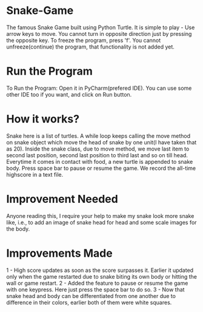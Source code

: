 # Snake-Game
The famous Snake Game built using Python Turtle.
It is simple to play - Use arrow keys to move. You cannot turn in opposite direction just by pressing the opposite key.
To freeze the program, press 'f'. You cannot unfreeze(continue) the program, that functionality is not added yet.

# Run the Program
To Run the Program: Open it in PyCharm(prefered IDE). You can use some other IDE too if you want, and click on Run button.

# How it works?
Snake here is a list of turtles.
A while loop keeps calling the move method on snake object which move the head of snake by one unit(I have taken that as 20).
Inside the snake class, due to move method, we move last item to second last position, second last position to third last and so on till head.
Everytime it comes in contact with food, a new turtle is appended to snake body.
Press space bar to pause or resume the game.
We record the all-time highscore in a text file.

# Improvement Needed
Anyone reading this, I require your help to make my snake look more snake like, i.e., to add an image of snake head for head and some scale images for the body.

# Improvements Made
1 - High score updates as soon as the score surpasses it. Earlier it updated only when the game restarted due to snake biting its own body or hitting the wall or game restart.
2 - Added the feature to pause or resume the game with one keypress. Here just press the space bar to do so.
3 - Now that snake head and body can be differentiated from one another due to difference in their colors, earlier both of them were white squares.
